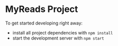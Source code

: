 # MyReads Project



To get started developing right away:

* install all project dependencies with `npm install`
* start the development server with `npm start`

